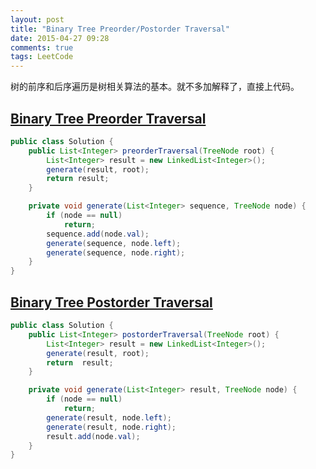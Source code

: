 ```yaml
---
layout: post
title: "Binary Tree Preorder/Postorder Traversal"
date: 2015-04-27 09:28
comments: true
tags: LeetCode
---
```

树的前序和后序遍历是树相关算法的基本。就不多加解释了，直接上代码。

<!-- more -->

## [Binary Tree Preorder Traversal](https://leetcode.com/problems/binary-tree-preorder-traversal/)

``` java
public class Solution {
    public List<Integer> preorderTraversal(TreeNode root) {
        List<Integer> result = new LinkedList<Integer>();
        generate(result, root);
        return result;
    }

    private void generate(List<Integer> sequence, TreeNode node) {
        if (node == null)
            return;
        sequence.add(node.val);
        generate(sequence, node.left);
        generate(sequence, node.right);
    }
}
```

## [Binary Tree Postorder Traversal](https://leetcode.com/problems/binary-tree-postorder-traversal/)

``` java
public class Solution {
    public List<Integer> postorderTraversal(TreeNode root) {
        List<Integer> result = new LinkedList<Integer>();
        generate(result, root);
        return  result;
    }

    private void generate(List<Integer> result, TreeNode node) {
        if (node == null)
            return;
        generate(result, node.left);
        generate(result, node.right);
        result.add(node.val);
    }
}
```